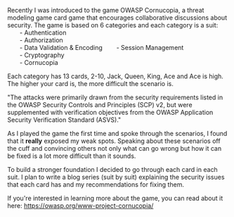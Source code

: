 Recently I was introduced to the game OWASP Cornucopia, a threat modeling game card game that encourages collaborative discussions about security. The game is based on 6 categories and each category is a suit:  
	  - Authentication  
	  - Authorization  
	  - Data Validation & Encoding
	  - Session Management  
	  - Cryptography  
	  - Cornucopia

Each category has 13 cards, 2-10, Jack, Queen, King, Ace and Ace is high. The higher your card is, the more difficult the scenario is. 

"The attacks were primarily drawn from the security requirements listed in the OWASP Security Controls and Principles (SCP) v2, but were supplemented with verification objectives from the OWASP Application Security Verification Standard (ASVS)."

As I played the game the first time and spoke through the scenarios, I found that it **really** exposed my weak spots. Speaking about these scenarios off the cuff and convincing others not only what can go wrong but how it can be fixed is a lot more difficult than it sounds.

To build a stronger foundation I decided to go through each card in each suit. I plan to write a blog series (suit by suit) explaining the security issues that each card has and my recommendations for fixing them. 

If you're interested in learning more about the game, you can read about it here: https://owasp.org/www-project-cornucopia/
